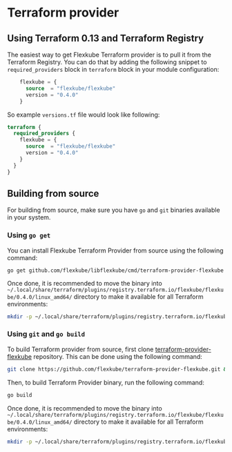 # Terraform provider

## Using Terraform 0.13 and Terraform Registry

The easiest way to get Flexkube Terraform provider is to pull it from the Terraform Registry. You can do that by adding the following
snippet to `required_providers` block in `terraform` block in your module configuration:
```tf
    flexkube = {
      source  = "flexkube/flexkube"
      version = "0.4.0"
    }
```

So example `versions.tf` file would look like following:
```tf
terraform {
  required_providers {
    flexkube = {
      source  = "flexkube/flexkube"
      version = "0.4.0"
    }
  }
}
```

## Building from source

For building from source, make sure you have `go` and `git` binaries available in your system.

### Using `go get`

You can install Flexkube Terraform Provider from source using the following command:

```
go get github.com/flexkube/libflexkube/cmd/terraform-provider-flexkube
```

Once done, it is recommended to move the binary into `~/.local/share/terraform/plugins/registry.terraform.io/flexkube/flexkube/0.4.0/linux_amd64/` directory to make it available for all Terraform environments:

```sh
mkdir -p ~/.local/share/terraform/plugins/registry.terraform.io/flexkube/flexkube/0.4.0/linux_amd64 && mv $(go env GOPATH)/bin/terraform-provider-flexkube ~/.local/share/terraform/plugins/registry.terraform.io/flexkube/flexkube/0.4.0/linux_amd64/terraform-provider-flexkube
```

### Using `git` and `go build`

To build Terraform provider from source, first clone [terraform-provider-flexkube](https://github.com/flexkube/terraform-provider-flexkube) repository. This can be done using the following command:

```sh
git clone https://github.com/flexkube/terraform-provider-flexkube.git && cd terraform-provider-flexkube
```

Then, to build Terraform Provider binary, run the following command:

```sh
go build
```

Once done, it is recommended to move the binary into `~/.local/share/terraform/plugins/registry.terraform.io/flexkube/flexkube/0.4.0/linux_amd64/` directory to make it available for all Terraform environments:

```sh
mkdir -p ~/.local/share/terraform/plugins/registry.terraform.io/flexkube/flexkube/0.4.0/linux_amd64 && mv ./terraform-provider-flexkube ~/.local/share/terraform/plugins/registry.terraform.io/flexkube/flexkube/0.4.0/linux_amd64/terraform-provider-flexkube
```

